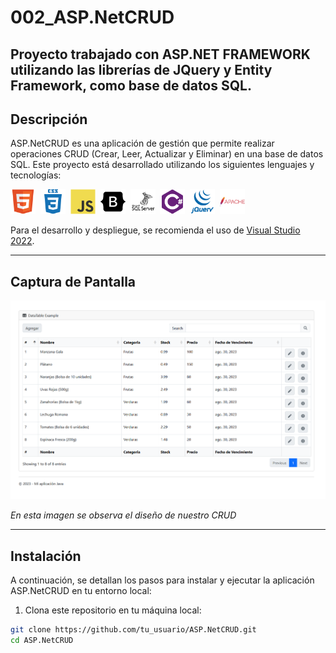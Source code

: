 # 002_ASP.NetCRUD
Proyecto trabajado con ASP.NET FRAMEWORK utilizando las librerías de JQuery y Entity Framework, como base de datos SQL.
---
## Descripción

ASP.NetCRUD es una aplicación de gestión que permite realizar operaciones CRUD (Crear, Leer, Actualizar y Eliminar) en una base de datos SQL. Este proyecto está desarrollado utilizando los siguientes lenguajes y tecnologías:
      <div>
        <img src="https://github.com/devicons/devicon/blob/master/icons/html5/html5-original.svg" title="HTML5" alt="HTML" width="40" height="40"/>&nbsp;
        <img src="https://github.com/devicons/devicon/blob/master/icons/css3/css3-plain-wordmark.svg"  title="CSS3" alt="CSS" width="40" height="40"/>&nbsp;
        <img src="https://github.com/devicons/devicon/blob/master/icons/javascript/javascript-original.svg" title="JavaScript" alt="JavaScript" width="40" height="40"/>&nbsp;
        <img src="https://github.com/devicons/devicon/blob/master/icons/bootstrap/bootstrap-plain.svg" title="Bootstrap" alt="Bootstrap" width="40" height="40"/>&nbsp;
        <img src="https://github.com/devicons/devicon/blob/master/icons/microsoftsqlserver/microsoftsqlserver-plain-wordmark.svg" title="Sql"  alt="Sql" width="40" height="40"/>&nbsp;
        <img src="https://github.com/devicons/devicon/blob/master/icons/csharp/csharp-plain.svg" title="c#"  alt="c#" width="40" height="40"/>&nbsp;
        <img src="https://github.com/devicons/devicon/blob/master/icons/jquery/jquery-plain-wordmark.svg" title="Jquery"  alt="Jquery" width="40" height="40"/>&nbsp;
        <img src="https://github.com/devicons/devicon/blob/master/icons/apache/apache-original-wordmark.svg" title="apache"  alt="apache" width="40" height="40"/>&nbsp;
      </div>

Para el desarrollo y despliegue, se recomienda el uso de [Visual Studio 2022](https://visualstudio.microsoft.com/es/).

---

## Captura de Pantalla

![Captura de pantalla](https://github.com/FrancoJack123/001_JavaWebCRUD/blob/master/MySQL/Captura.PNG)

*En esta imagen se observa el diseño de nuestro CRUD*

---

## Instalación

A continuación, se detallan los pasos para instalar y ejecutar la aplicación ASP.NetCRUD en tu entorno local:

1. Clona este repositorio en tu máquina local:

```bash
git clone https://github.com/tu_usuario/ASP.NetCRUD.git
cd ASP.NetCRUD

